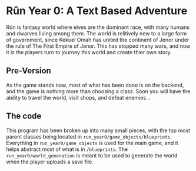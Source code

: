# Rûn Year 0: A Text Based Adventure
Rûn is fantasy world where elves are the dominant race, with many humans and dwarves living among them.
The world is relitively new to a large form of government, since Kekuel Omah has united the continent
of Jenor under the rule of The First Empire of Jenor. This has stopped many wars, and now it is the 
players turn to journey this world and create thier own story. 

## Pre-Version
As the game stands now, most of what has been done is on the backend, and the game is nothing more
than choosing a class. Soon you will have the ability to travel the world, visit shops, and defeat
enemies...

## The code
This program has been broken up into many small pieces, with the top most parent classes being
located in `run_year0/game_objects/blueprints`. Everything in `run_year0/game_objects` is used for
the main game, and it helps abstract most of what is in `/blueprints`. The `run_year0/world_generation`
is meant to be used to generate the world when the player uploads a save file. 
